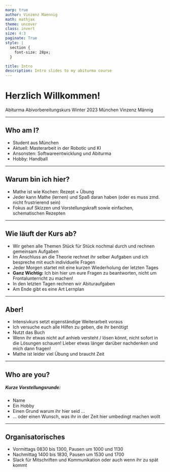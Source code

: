 ```yaml
---
marp: true
author: Vinzenz Maennig
math: mathjax
theme: uncover
class: invert
size: 4:3
paginate: True
style: |
  section {
    font-size: 28px;
  }

title: Intro
description: Intro slides to my abiturma course
---
```

[comment]: <> (<span style="color:blue">If you need more colors</span>)
[comment]: <> (<!--color: red-->)
[comment]: <> (use underscore to make a command local)
[comment]: <> (| Syntax | Description |
| ----------- | ----------- |
| Header | Title |
| Paragraph | Text |)

# Herzlich Willkommen!
Abiturma Abivorbereitungskurs
Winter 2023 München
Vinzenz Männig

---
<!--header: Intro | Who am I?-->
<!--footer: Abiturma Abivorbereitungskurs | Winter 2023 München | Vinzenz Männig-->

## Who am I?
- Student aus München
- Aktuell: Masterarbeit in der Robotic und KI
- Ansonsten: Softwareentwicklung und Abiturma
- Hobby: Handball

---
<!--header: Intro | Warum bin ich hier?-->
## Warum bin ich hier?
- Mathe ist wie Kochen: Rezept + Übung
- Jeder kann Mathe (lernen) und Spaß daran haben (oder es muss zmd. nicht frustrierend sein)
- Fokus auf Skizzen und Vorstellungskraft sowie einfachen,
schematischen Rezepten

---
<!--header: Intro | Wie läuft der Kurs ab?-->
## Wie läuft der Kurs ab?
- Wir gehen alle Themen Stück für Stück nochmal durch und rechnen gemeinsam Aufgaben
- Im Anschluss an die Theorie rechnet ihr selber Aufgaben und ich bespreche mit euch individuelle Fragen
- Jeder Morgen startet mit eine kurzen Wiederholung der letzten Tages
- **Ganz Wichtig:** Ich bin hier um eure Fragen zu beantworten, nicht um Frontalunterricht zu machen!
- In den letzten Tagen rechnen wir Abituraufgaben
- Am Ende gibt es eine Art Lernplan

---
<!--header: Intro | Aber!-->
## Aber!
- Intensivkurs setzt eigenständige Weiterarbeit voraus
- Ich versuche euch alle Hilfen zu geben, die ihr benötigt
- Nutzt das Buch
- Wenn ihr etwas nicht auf anhieb versteht / lösen könnt, nicht sofort in die Lösungen schauen! Lieber etwas länger darüber nachdenken und mich dann fragen!
- Mathe ist leider viel Übung und braucht Zeit

---
<!--header: Intro | Who are you?-->
## Who are you?
##### Kurze Vorstellungsrunde:
- Name
- Ein Hobby
- Einen Grund warum ihr hier seid ...
- ... oder einen Wunsch, was ihr in der Zeit hier umbedingt machen wollt

---
<!--header: Intro | Organisatorisches-->
## Organisatorisches
- Vormittags 0830 bis 1300, Pausen um 1000 und 1130
- Nachmittag 1400 bis 1830, Pausen um 1530 und 1700
- Slack für Mitschriften und Kommunikation oder auch wenn ihr zu spät kommt